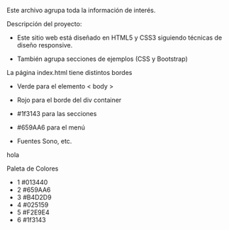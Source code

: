 Este archivo agrupa toda la información de interés.

Descripción del proyecto:

* Este sitio web está diseñado en HTML5 y CSS3 siguiendo técnicas de diseño responsive.

* También agrupa secciones de ejemplos (CSS y Bootstrap)

La página index.html tiene distintos bordes 
* Verde para el elemento < body >
* Rojo para el borde del div container
* #1f3143 para las secciones
* #659AA6 para el menú

* Fuentes
Sono, etc.
<div style="color= #659AA6;">
hola
</div>

Paleta de Colores
* 1 #013440
* 2 #659AA6
* 3 #B4D2D9
* 4 #025159
* 5 #F2E9E4
* 6 #1f3143     



